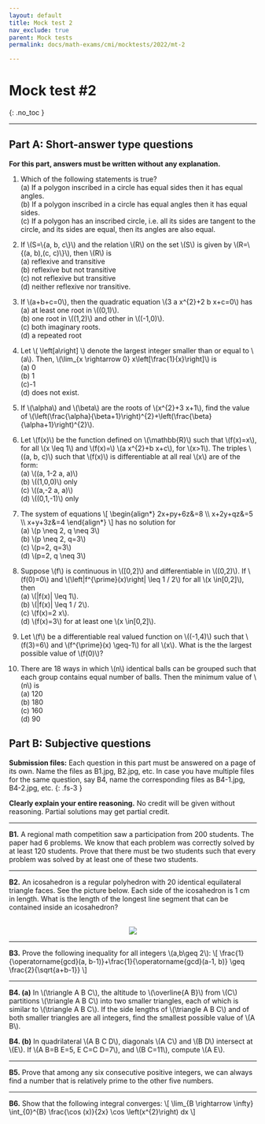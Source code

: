 ```yaml
---
layout: default
title: Mock test 2
nav_exclude: true
parent: Mock tests
permalink: docs/math-exams/cmi/mocktests/2022/mt-2

---
```



#  Mock test #2
{: .no_toc }

---

<!---
### Instructions

- You are responsible for keeping time. Email all your solutions by 17:05 Hrs IST.
- Write your answers with a dark pen on white paper.
- Find an email from me with the subject line 'CMI Tomato: Second mock test of 2022'. Send your solutions (images) as replies to this email.
- Adjust/Reduce the resolution of the camera so that each image is less than 500 KB in size.
- As per the rules of CMI entrance exam, a simple calculator may be used.
- Total marks: 100 (10x4=40 for Part A + 6x10=60 for Part B)
{: .bg-grey-lt-000 .p-6 }


**For students who miss the live test**<br>
Self-administer the mock test and email your solutions before 19 March, 23:59 Hrs IST. Your solutions will be evaluated
but marks won't be counted for official use in the future. Solutions submitted after 19 March, 23:59 Hrs will not be evaluated.
{: .bg-grey-lt-000 .p-6 }

---
--->

## Part A: Short-answer type questions

**For this part, answers must be written without any explanation.**


<ol>


<li><p>
Which of the following statements is true?<br>
(a) If a polygon inscribed in a circle has equal sides then it has equal angles.<br>
(b) If a polygon inscribed in a circle has equal angles then it has equal sides.<br>
(c) If a polygon has an inscribed circle, i.e. all its sides are tangent to the circle, and its sides are equal, then its angles are also equal.<br>
</p>
</li>


<li><p> If \(S=\{a, b, c\}\) and the relation \(R\) on the set \(S\) is given by \(R=\{(a, b),(c, c)\}\), then \(R\) is<br>
(a) reflexive and transitive<br>
(b) reflexive but not transitive<br>
(c) not reflexive but transitive<br>
(d) neither reflexive nor transitive.<br>
</p>
</li>

<!--
Answer : (c)
\((b, b) \notin R\) Hence, \(R\) is not reflexive. However, \(R\) is transitive.
-->


<!--

<li><p>Find a cubic polynomial with odd integer coefficients whose real roots are rational.</p></li>

Answer: \( (x+1)^3 \)
-->


<li><p>
If \(a+b+c=0\), then the quadratic equation \(3 a x^{2}+2 b x+c=0\) has<br>
(a) at least one root in \((0,1)\).<br>
(b) one root in \((1,2)\) and other in \((-1,0)\).<br>
(c) both imaginary roots.<br>
(d) a repeated root<br>
</p>
</li>

<!--
Ans:(a)
-->


<li><p>
Let \( \left[a\right]  \) denote the largest integer smaller than or equal to \(a\). Then, \(\lim_{x \rightarrow 0} x\left[\frac{1}{x}\right]\) is<br>
(a) 0<br>
(b) 1<br>
(c)-1<br>
(d) does not exist.<br>
</p>
</li>


<li><p>
If \(\alpha\) and \(\beta\) are the roots of \(x^{2}+3 x+1\), find the value of \(\left(\frac{\alpha}{\beta+1}\right)^{2}+\left(\frac{\beta}{\alpha+1}\right)^{2}\).
</p>
</li>



<li><p>
Let \(f(x)\) be the function defined on \(\mathbb{R}\) such that \(f(x)=x\), for all \(x \leq 1\) and \(f(x)=\) \(a x^{2}+b x+c\), for \(x>1\). The triples \((a, b, c)\) such that \(f(x)\) is differentiable at all real \(x\) are of the form:<br>
(a) \((a, 1-2 a, a)\)<br>
(b) \((1,0,0)\) only<br>
(c) \((a,-2 a, a)\)<br>
(d) \((0,1,-1)\) only<br>
</p></li>


<!--
Ans:(a)
-->


<li><p>
The system of equations
\[
\begin{align*}
2x+py+6z&=8 \\
x+2y+qz&=5 \\
x+y+3z&=4
\end{align*}
\]
has no solution for<br>
(a) \(p \neq 2, q \neq 3\)<br>
(b) \(p \neq 2, q=3\)<br>
(c) \(p=2, q=3\)<br>
(d) \(p=2, q \neq 3\)<br>
</p>
</li>


<li>
<p>
Suppose \(f\) is continuous in \([0,2]\) and differentiable in \((0,2)\). If \(f(0)=0\) and \(\left|f^{\prime}(x)\right| \leq 1 / 2\) for all \(x \in[0,2]\), then<br>
(a) \(|f(x)| \leq 1\).<br>
(b) \(|f(x)| \leq 1 / 2\).<br>
(c) \(f(x)=2 x\).<br>
(d) \(f(x)=3\) for at least one \(x \in[0,2]\).<br>
</p>
</li>

<!--
Ans:(a)
-->


<li>
<p>
Let \(f\) be a differentiable real valued function on \((-1,4)\) such that \(f(3)=6\) and \(f^{\prime}(x) \geq-1\) for all \(x\).
What is the the largest possible value of \(f(0)\)?
</p>
</li>


<!--
Ans: 8 Madhava
-->


<li>
<p>
There are 18 ways in which \(n\) identical balls can be grouped such that each group contains equal number of balls. Then the minimum value of \(n\) is<br>
(a) 120<br>
(b) 180<br>
(c) 160<br>
(d) 90<br>
</p>
</li>

<!--
Solution: (b)
The total number of required ways $=$ the total number of factors of $n$.
$180=2^{2} \times 3^{2} \times 5$. Therefore the total number of factors of 180 is $3 \times 3 \times 2=18$.
-->


</ol>


## Part B: Subjective questions

**Submission files:** Each question in this part must be answered on a page of its own. Name the files as B1.jpg, B2.jpg, etc. In case you have multiple files
for the same question, say B4, name the corresponding files as B4-1.jpg, B4-2.jpg, etc.
{: .fs-3 }


**Clearly explain your entire reasoning.** No credit will be given without reasoning. Partial solutions may get partial credit.


---


<p><b>B1.</b> A regional math competition saw a participation from 200 students. The paper had 6 problems. We know that each problem
was correctly solved by at least 120 students. Prove that there must be two students such that every problem was solved by at least one
of these two students.
</p>


---

<p><b>B2.</b> An icosahedron is a regular polyhedron with 20 identical equilateral triangle faces.  See the picture below. 
Each side of the icosahedron is 1 cm in length.  What is the length of the longest line segment that can be contained inside an icosahedron?
</p>

<p style="text-align:center">
<br><img src="/assets/images/002_22_b2_icosahedron.png"/>
</p>

---

<p><b>B3.</b> Prove the following inequality for all integers \(a,b\geq 2\):
\[
\frac{1}{\operatorname{gcd}(a, b-1)}+\frac{1}{\operatorname{gcd}(a-1, b)} \geq \frac{2}{\sqrt{a+b-1}}
\]
</p>


---


<p><b>B4. (a)</b>
In \(\triangle A B C\), the altitude to \(\overline{A B}\) from \(C\) partitions \(\triangle A B C\) into two smaller triangles, each of which is similar to \(\triangle A B C\). If the side lengths of \(\triangle A B C\) and of both smaller triangles are all integers, find the smallest possible value of \(A B\).
</p>

<p><b>B4. (b)</b>
In quadrilateral \(A B C D\), diagonals \(A C\) and \(B D\) intersect at \(E\). If \(A B=B E=5, E C=C D=7\), and \(B C=11\), compute \(A E\).
</p>


---

<p><b>B5.</b> Prove that among any six consecutive positive integers, we can always find a number that is relatively prime to the other five numbers.
</p>

---



<p><b>B6.</b> Show that the following integral converges:
\[  \lim_{B \rightarrow \infty} \int_{0}^{B} \frac{\cos (x)}{2x} \cos \left(x^{2}\right) dx \]
</p>